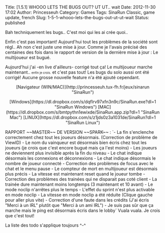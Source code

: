 Title: [1.5.1] WHOOO LETS THE BUGS OUT? UT UT.. wait
Date: 2012-11-30 17:02
Author: Princesseuh
Category: Games
Tags: SinaRun Classic, game update, french
Slug: 1-5-1-whooo-lets-the-bugs-out-ut-ut-wait
Status: published

Bah techniquement les bugs.. C'est moi qui les ai crée quoi..

Enfin c'est pas important! Aujourd'hui tout les problèmes de la société
sont régl.. Ah non c'est juste une mise à jour.
Comme je l'avais précisé des centaines des fois dans le rapport de
version de la dernière mise à jour : Le multijoueur est bugué.

Aujourd'hui j'ai -en live d'ailleurs- corrigé tout ça! Le multijoueur
marche maintenant.. <span style="font-size: 10px;">enfin je
crois.</span>
et c'est pas tout! Les bugs du solo aussi ont été corrigé! Aucune grosse
nouvelle feature n'a été ajouté cependant.

<p>
<center>
[Navigateur
(WIN/MAC)](http://princesseuh.tux-fh.fr/jeux/sinarun "SinaRun")

</p>
<p>
[Windows](https://dl.dropbox.com/s/dqflrv97xfn3n9c/SinaRun.exe?dl=1 "SinaRun Windows")
[MAC](https://dl.dropbox.com/s/bmtpythn1ewixde/SinaRun.app.zip?dl=1 "SinaRun Mac")
[LINUX](https://dl.dropbox.com/s/z1jds0z3a1031de/SinaRun?dl=1 "SinaRun Linux")

</center>
</p>
RAPPORT ~~MASTER~~ DE VERSION ~~SPARK~~ :
`- La fin s'enclenche correctement chez tout les joueurs désormais. (Correction de problème de ViewID) - Le nom du vainqueur est désormais bien écris chez tout les joueurs (je crois que c'est encore bugué mais ça l'est moins) - Les joueurs ne deviennent plus invisible après la fin du niveau - Le chat indique désormais les connexions et déconnexions - Le chat indique désormais le nombre de joueur connecté - Correction des problèmes de focus avec le chat et le menu pause - Le compteur de mort en multijoueur est désormais plus précis - La vitesse est maintenant reset quand le joueur tombe - Correction des problèmes des trainées qui ne disparait pas coté client - La trainée dure maintenant moins longtemps (3 maintenant et 10 avant) - Le mode noclip n'arrêtes plus le temps - L'effet du sprint n'est plus activable en mode noclip - La vitesse en mode noclip a été réduite (Clique gauche pour aller plus vite) - Correction d'une faute dans les crédits (J'ai écris "Merci à un IRL" plutôt que "Merci à un ami IRL") - Je suis pas sûr que ça marche mais le ping est désormais écris dans le lobby`
Vuala vuala. Je crois que c'est tout!

La liste des todo s'applique toujours \^-\^
